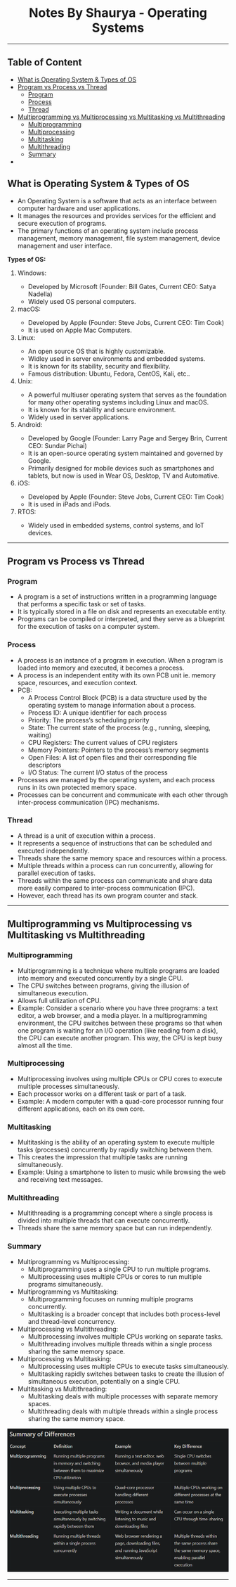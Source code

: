 <h1 style="text-align: center">Notes By Shaurya - Operating Systems</h1>
<hr />

<h2> Table of Content</h2>

- [What is Operating System \& Types of OS](#what-is-operating-system--types-of-os)
- [Program vs Process vs Thread](#program-vs-process-vs-thread)
	- [Program](#program)
	- [Process](#process)
	- [Thread](#thread)
- [Multiprogramming vs Multiprocessing vs Multitasking vs Multithreading](#multiprogramming-vs-multiprocessing-vs-multitasking-vs-multithreading)
	- [Multiprogramming](#multiprogramming)
	- [Multiprocessing](#multiprocessing)
	- [Multitasking](#multitasking)
	- [Multithreading](#multithreading)
	- [Summary](#summary)
- [](#)


## What is Operating System & Types of OS
<ul>
  <li>
    An Operating System is a software that acts as an interface between computer
    hardware and user applications.
  </li>
  <li>
    It manages the resources and provides services for the efficient and secure
    execution of programs.
  </li>
  <li>
    The primary functions of an operating system include process management,
    memory management, file system management, device management and user
    interface.
  </li>
</ul>
<b>Types of OS:</b>
<ol>
  <li>Windows:</li>
  <ul>
    <li>
      Developed by Microsoft (Founder: Bill Gates, Current CEO: Satya Nadella)
    </li>
    <li>Widely used OS personal computers.</li>
  </ul>
  <li>macOS:</li>
  <ul>
    <li>Developed by Apple (Founder: Steve Jobs, Current CEO: Tim Cook)</li>
    <li>It is used on Apple Mac Computers.</li>
  </ul>
  <li>Linux:</li>
  <ul>
    <li>An open source OS that is highly customizable.</li>
    <li>Widley used in server environments and embedded systems.</li>
    <li>It is known for its stability, security and flexibility.</li>
    <li>Famous distribution: Ubuntu, Fedora, CentOS, Kali, etc..</li>
  </ul>
  <li>Unix:</li>
  <ul>
    <li>
      A powerful multiuser operating system that serves as the foundation for
      many other operating systems including Linux and macOS.
    </li>
    <li>It is known for its stability and secure environment.</li>
    <li>Widely used in server applications.</li>
  </ul>
  <li>Android:</li>
  <ul>
    <li>
      Developed by Google (Founder: Larry Page and Sergey Brin, Current CEO:
      Sundar Pichai)
    </li>
    <li>
      It is an open-source operating system maintained and governed by Google.
    </li>
    <li>
      Primarily designed for mobile devices such as smartphones and tablets, but
      now is used in Wear OS, Desktop, TV and Automative.
    </li>
  </ul>
  <li>iOS:</li>
  <ul>
    <li>Developed by Apple (Founder: Steve Jobs, Current CEO: Tim Cook)</li>
    <li>It is used in iPads and iPods.</li>
  </ul>
  <li>RTOS:</li>
  <ul>
    <li>Widely used in embedded systems, control systems, and IoT devices.</li>
  </ul>
</ol>
<hr />

## Program vs Process vs Thread

### Program
<ul>
  <li>
    A program is a set of instructions written in a programming language that
    performs a specific task or set of tasks.
  </li>
  <li>
    It is typically stored in a file on disk and represents an executable
    entity.
  </li>
  <li>
    Programs can be compiled or interpreted, and they serve as a blueprint for
    the execution of tasks on a computer system.
  </li>
</ul>

### Process

<ul>
  <li>
    A process is an instance of a program in execution. When a program is loaded
    into memory and executed, it becomes a process.
  </li>
  <li>
    A process is an independent entity with its own PCB unit ie. memory space,
    resources, and execution context.
  </li>
  <li>
    PCB:
    <ul>
      <li>
        A Process Control Block (PCB) is a data structure used by the operating
        system to manage information about a process.
      </li>
      <li>Process ID: A unique identifier for each process</li>
      <li>Priority: The process’s scheduling priority</li>
      <li>
        State: The current state of the process (e.g., running, sleeping,
        waiting)
      </li>
      <li>CPU Registers: The current values of CPU registers</li>
      <li>Memory Pointers: Pointers to the process’s memory segments</li>
      <li>
        Open Files: A list of open files and their corresponding file
        descriptors
      </li>
      <li>I/O Status: The current I/O status of the process</li>
    </ul>
  </li>
  <li>
    Processes are managed by the operating system, and each process runs in its
    own protected memory space.
  </li>
  <li>
    Processes can be concurrent and communicate with each other through
    inter-process communication (IPC) mechanisms.
  </li>
</ul>

### Thread

<ul>
  <li>A thread is a unit of execution within a process.</li>
  <li>
    It represents a sequence of instructions that can be scheduled and executed
    independently.
  </li>
  <li>Threads share the same memory space and resources within a process.</li>
  <li>
    Multiple threads within a process can run concurrently, allowing for
    parallel execution of tasks.
  </li>
  <li>
    Threads within the same process can communicate and share data more easily
    compared to inter-process communication (IPC).
  </li>
  <li>However, each thread has its own program counter and stack.</li>
</ul>

<hr />

## Multiprogramming vs Multiprocessing vs Multitasking vs Multithreading

### Multiprogramming
<ul>
  <li>
    Multiprogramming is a technique where multiple programs are loaded into
    memory and executed concurrently by a single CPU.
  </li>
  <li>
    The CPU switches between programs, giving the illusion of simultaneous
    execution.
  </li>
  <li>Allows full utilization of CPU.</li>
  <li>
    Example: Consider a scenario where you have three programs: a text editor, a
    web browser, and a media player. In a multiprogramming environment, the CPU
    switches between these programs so that when one program is waiting for an
    I/O operation (like reading from a disk), the CPU can execute another
    program. This way, the CPU is kept busy almost all the time.
  </li>
</ul>

### Multiprocessing
<ul>
  <li>
    Multiprocessing involves using multiple CPUs or CPU cores to execute
    multiple processes simultaneously.
  </li>
  <li>Each processor works on a different task or part of a task.</li>
  <li>
    Example: A modern computer with a quad-core processor running four different
    applications, each on its own core.
  </li>
</ul>

### Multitasking
<ul>
  <li>
    Multitasking is the ability of an operating system to execute multiple tasks
    (processes) concurrently by rapidly switching between them.
  </li>
  <li>
    This creates the impression that multiple tasks are running simultaneously.
  </li>
  <li>
    Example: Using a smartphone to listen to music while browsing the web and
    receiving text messages.
  </li>
</ul>

### Multithreading
<ul>
  <li>
    Multithreading is a programming concept where a single process is divided
    into multiple threads that can execute concurrently.
  </li>
  <li>Threads share the same memory space but can run independently.</li>
</ul>

### Summary 
<ul>
  <li>
    Multiprogramming vs Multiprocessing:
    <ul>
      <li>Multiprogramming uses a single CPU to run multiple programs.</li>
      <li>
        Multiprocessing uses multiple CPUs or cores to run multiple programs
        simultaneously.
      </li>
    </ul>
  </li>
  <li>
    Multiprogramming vs Multitasking:
    <ul>
      <li>
        Multiprogramming focuses on running multiple programs concurrently.
      </li>
      <li>
        Multitasking is a broader concept that includes both process-level and
        thread-level concurrency.
      </li>
    </ul>
  </li>
  <li>
    Multiprocessing vs Multithreading:
    <ul>
      <li>Multiprocessing involves multiple CPUs working on separate tasks.</li>
      <li>
        Multithreading involves multiple threads within a single process sharing
        the same memory space.
      </li>
    </ul>
  </li>
  <li>
    Multiprocessing vs Multitasking:
    <ul>
      <li>
        Multiprocessing uses multiple CPUs to execute tasks simultaneously.
      </li>
      <li>
        Multitasking rapidly switches between tasks to create the illusion of
        simultaneous execution, potentially on a single CPU.
      </li>
    </ul>
  </li>
  <li>
    Multitasking vs Multithreading:
    <ul>
      <li>
        Multitasking deals with multiple processes with separate memory spaces.
      </li>
      <li>
        Multithreading deals with multiple threads within a single process
        sharing the same memory space.
      </li>
    </ul>
  </li>
</ul>

![img](./images/OS-1.png)

<hr/>

## 